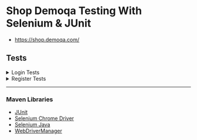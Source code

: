 # Shop Demoqa Testing With Selenium & JUnit

- https://shop.demoqa.com/

## Tests

<details>
  <summary>Login Tests</summary>

```
- Should Be Able To Login With Valid Username and Valid Password
- Should Not Be Able To Login With Empty Username
- Should Not Be Able To Login With Empty Password
- Should Not Be Able To Login With Valid Username and Invalid Password
- Should Not Be Able To Login With Invalid Username and Valid Password
- Should Not Be Able To Login With Invalid Username and Invalid Password
```
</details>

<details>
  <summary>Register Tests</summary>

```
- Should Be Able To Create An Account
- Should Not Be Able To Create An Account With Empty Username
- Should Not Be Able To Create An Account With Empty Email
- Should Not Be Able To Create An Account With Empty Password
- Should Not Be Able To Create An Account With Duplicated Email
- Should Not Be Able To Create An Account With Weak Password
---------------------------------------------------------------------
- Should Not Be Able To Create An Account With Duplicated Username
- Should Not Be Able To Create An Account With Unsported Characters
```
</details>

---

### Maven Libraries
- [JUnit](https://mvnrepository.com/artifact/org.junit.jupiter/junit-jupiter-api)
- [Selenium Chrome Driver](https://mvnrepository.com/artifact/org.seleniumhq.selenium/selenium-chrome-driver)
- [Selenium Java](https://mvnrepository.com/artifact/org.seleniumhq.selenium/selenium-java)
- [WebDriverManager](https://bonigarcia.dev/webdrivermanager/)


